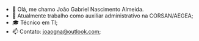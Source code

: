 - 👋 Olá, me chamo João Gabriel Nascimento Almeida.
- 🧰 Atualmente trabalho como auxiliar administrativo na CORSAN/AEGEA;
- 🎓 Técnico em TI;
- 📫 Contato: joaogna@outlook.com;

<!---
Guudam/Guudam is a ✨ special ✨ repository because its `README.md` (this file) appears on your GitHub profile.
You can click the Preview link to take a look at your changes.
--->
